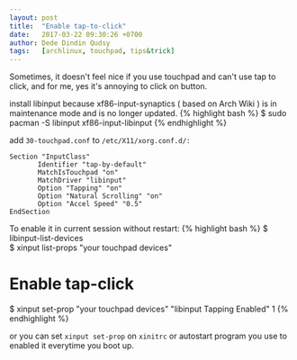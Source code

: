 ```yaml
---
layout: post
title:  "Enable tap-to-click"
date:   2017-03-22 09:30:26 +0700
author: Dede Dindin Qudsy
tags:   [archlinux, touchpad, tips&trick]
---
```

Sometimes, it doesn't feel nice if you use touchpad and can't use tap to click, and for me, yes it's annoying to click on button.

install libinput because xf86-input-synaptics ( based on Arch Wiki ) is in maintenance mode and is no longer updated.
{% highlight bash %}
 $ sudo pacman -S libinput xf86-input-libinput
{% endhighlight %}

add ``30-touchpad.conf`` to ``/etc/X11/xorg.conf.d/:``
```
Section "InputClass"
       Identifier "tap-by-default"
       MatchIsTouchpad "on"
       MatchDriver "libinput"
       Option "Tapping" "on"
       Option "Natural Scrolling" "on"
       Option "Accel Speed" "0.5"
EndSection
```

To enable it in current session without restart:
{% highlight bash %}
 $ libinput-list-devices  
 $ xinput list-props "your touchpad devices"  
 # Enable tap-click  
 $ xinput set-prop "your touchpad devices" "libinput Tapping Enabled" 1
{% endhighlight %}

or you can set ``xinput set-prop`` on ``xinitrc`` or autostart program you use to enabled it everytime you boot up.
